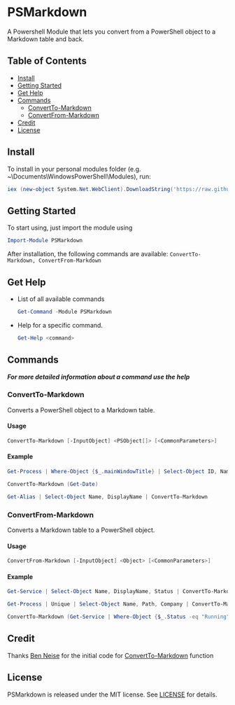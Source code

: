 # PSMarkdown
A Powershell Module that lets you convert from a PowerShell object to a Markdown table and back.

## Table of Contents

* [Install](#install)
* [Getting Started](#getting-started)
* [Get Help](#get-help)
* [Commands](#commands)
	* [ConvertTo-Markdown](#convertto-markdown)
	* [ConvertFrom-Markdown](#convertfrom-markdown)
* [Credit](#credit)
* [License](#license)

## Install

To install in your personal modules folder (e.g. ~\Documents\WindowsPowerShell\Modules), run:

```powershell
iex (new-object System.Net.WebClient).DownloadString('https://raw.github.com/ishu3101/PSMarkdown/master/Install.ps1')
```

## Getting Started

To start using, just import the module using

```powershell
Import-Module PSMarkdown
```

After installation, the following commands are available: `ConvertTo-Markdown, ConvertFrom-Markdown`

## Get Help

* List of all available commands

    ```powershell
	Get-Command -Module PSMarkdown
    ```

* Help for a specific command.

    ```powershell
	Get-Help <command>
    ```

## Commands

***For more detailed information about a command use the help***

### ConvertTo-Markdown
Converts a PowerShell object to a Markdown table.

#### Usage
```powershell
ConvertTo-Markdown [-InputObject] <PSObject[]> [<CommonParameters>]
```

#### Example

```powershell
Get-Process | Where-Object {$_.mainWindowTitle} | Select-Object ID, Name, Path, Company | ConvertTo-Markdown
```

```powershell
ConvertTo-Markdown (Get-Date)
```

```powershell
Get-Alias | Select-Object Name, DisplayName | ConvertTo-Markdown
```

### ConvertFrom-Markdown
Converts a Markdown table to a PowerShell object.

#### Usage
```powershell
ConvertFrom-Markdown [-InputObject] <Object> [<CommonParameters>]
```

#### Example

```powershell
Get-Service | Select-Object Name, DisplayName, Status | ConvertTo-Markdown | ConvertFrom-Markdown
```

```powershell
Get-Process | Unique | Select-Object Name, Path, Company | ConvertTo-Markdown | ConvertFrom-Markdown
```

```powershell
ConvertTo-Markdown (Get-Service | Where-Object {$_.Status -eq "Running"} | Select-Object Name, DisplayName, Status) | ConvertFrom-Markdown
```

## Credit

Thanks [Ben Neise](https://github.com/GuruAnt) for the initial code for [ConvertTo-Markdown](https://gist.github.com/GuruAnt/4c837213d0f313715a93) function

## License

PSMarkdown is released under the MIT license. See [LICENSE](LICENSE) for details.
